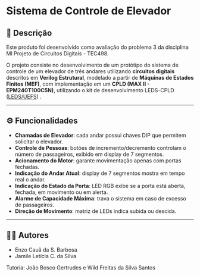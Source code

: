 # Sistema de Controle de Elevador

## 📌 Descrição
Este produto foi desenvolvido como avaliação do problema 3 da disciplina MI Projeto de Circuitos Digitais - TEC498.

O projeto consiste no desenvolvimento de um protótipo do sistema de controle de um elevador de três andares utilizando **circuitos digitais** descritos em **Verilog Estrutural**,  modelado a partir de **Máquinas de Estados Finitos (MEF)**, com implementação em um **CPLD (MAX II - EPM240T100C5N)**, utilizando o kit de desenvolvimento LEDS-CPLD ([LEDS/UEFS](https://sites.google.com/uefs.br/ltec3-leds/in%C3%ADcio?authuser=0))  .  

---

## ⚙️ Funcionalidades
- **Chamadas de Elevador**: cada andar possui chaves DIP que permitem solicitar o elevador.
- **Controle de Pessoas**: botões de incremento/decremento controlam o número de passageiros, exibido em display de 7 segmentos.
- **Acionamento do Motor**: garante movimentação apenas com portas fechadas.
- **Indicação do Andar Atual**: display de 7 segmentos mostra em tempo real o andar.
- **Indicação do Estado da Porta**: LED RGB exibe se a porta está aberta, fechada, em movimento ou em alerta.
- **Alarme de Capacidade Máxima**: trava o sistema em caso de excesso de passageiros.
- **Direção de Movimento**: matriz de LEDs indica subida ou descida.

---

## 👨‍💻 Autores
- Enzo Cauã da S. Barbosa  
- Jamile Letícia C. da Silva  

Tutoria: João Bosco Gertrudes e Wild Freitas da Silva Santos  
